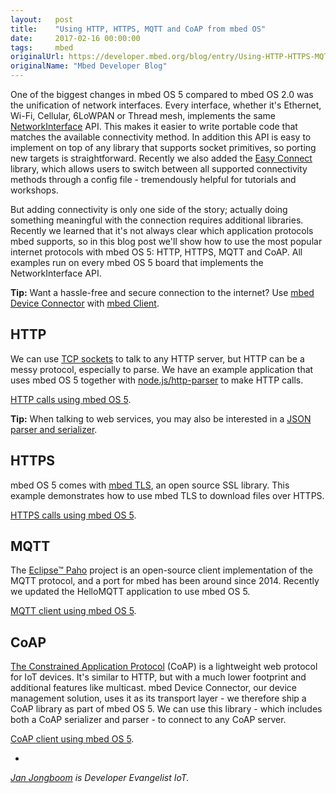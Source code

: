 ```yaml
---
layout:   post
title:    "Using HTTP, HTTPS, MQTT and CoAP from mbed OS"
date:     2017-02-16 00:00:00
tags:     mbed
originalUrl: https://developer.mbed.org/blog/entry/Using-HTTP-HTTPS-MQTT-and-CoAP-from-mbed/
originalName: "Mbed Developer Blog"
---
```


One of the biggest changes in mbed OS 5 compared to mbed OS 2.0 was the unification of network interfaces. Every interface, whether it's Ethernet, Wi-Fi, Cellular, 6LoWPAN or Thread mesh, implements the same [NetworkInterface](https://docs.mbed.com/docs/mbed-os-api-reference/en/latest/APIs/communication/network_sockets/) API. This makes it easier to write portable code that matches the available connectivity method. In addition this API is easy to implement on top of any library that supports socket primitives, so porting new targets is straightforward. Recently we also added the [Easy Connect](https://github.com/ARMmbed/easy-connect) library, which allows users to switch between all supported connectivity methods through a config file - tremendously helpful for tutorials and workshops.

<!--more-->

But adding connectivity is only one side of the story; actually doing something meaningful with the connection requires additional libraries. Recently we learned that it's not always clear which application protocols mbed supports, so in this blog post we'll show how to use the most popular internet protocols with mbed OS 5: HTTP, HTTPS, MQTT and CoAP. All examples run on every mbed OS 5 board that implements the NetworkInterface API.

**Tip:** Want a hassle-free and secure connection to the internet? Use [mbed Device Connector](http://connector.mbed.com) with [mbed Client](https://github.com/armmbed/mbed-os-example-client).

## HTTP

We can use [TCP sockets](https://docs.mbed.com/docs/mbed-os-api-reference/en/latest/APIs/communication/network_sockets/) to talk to any HTTP server, but HTTP can be a messy protocol, especially to parse. We have an example application that uses mbed OS 5 together with [node.js/http-parser](https://github.com/nodejs/http-parser) to make HTTP calls.

[HTTP calls using mbed OS 5](https://developer.mbed.org/teams/sandbox/code/http-example/).

**Tip:** When talking to web services, you may also be interested in a [JSON parser and serializer](https://github.com/udp/json-parser).

## HTTPS

mbed OS 5 comes with [mbed TLS](http://tls.mbed.org), an open source SSL library. This example demonstrates how to use mbed TLS to download files over HTTPS.

[HTTPS calls using mbed OS 5](https://developer.mbed.org/teams/sandbox/code/http-example/).

## MQTT

The [Eclipse™ Paho](http://eclipse.org/paho) project is an open-source client implementation of the MQTT protocol, and a port for mbed has been around since 2014. Recently we updated the HelloMQTT application to use mbed OS 5.

[MQTT client using mbed OS 5](https://developer.mbed.org/teams/mqtt/code/HelloMQTT/).

## CoAP

[The Constrained Application Protocol](http://coap.technology) (CoAP) is a lightweight web protocol for IoT devices. It's similar to HTTP, but with a much lower footprint and additional features like multicast. mbed Device Connector, our device management solution, uses it as its transport layer - we therefore ship a CoAP library as part of mbed OS 5. We can use this library - which includes both a CoAP serializer and parser - to connect to any CoAP server.

[CoAP client using mbed OS 5](https://developer.mbed.org/teams/sandbox/code/coap-example/).

-

*[Jan Jongboom](http://twitter.com/janjongboom) is Developer Evangelist IoT.*
